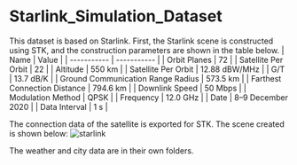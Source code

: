 # Starlink_Simulation_Dataset
This dataset is based on Starlink. First, the Starlink scene is constructed using STK, and the construction parameters are shown in the table below.
| Name      | Value |
| ----------- | ----------- |
| Orbit Planes      | 72       |
| Satellite Per Orbit   | 22       |
| Altitude      | 550 km       |
| Satellite Per Orbit   | 12.88 dBW/MHz       |
| G/T      | 13.7 dB/K      |
| Ground Communication Range Radius   | 573.5 km       |
| Farthest Connection Distance      | 794.6 km     |
| Downlink Speed   | 50 Mbps    |
| Modulation Method      | QPSK    |
| Frequency   | 12.0 GHz   |
| Date   | 8–9 December 2020 |
| Data Interval  | 1 s  |

The connection data of the satellite is exported for STK. The scene created is shown below:
![starlink](https://user-images.githubusercontent.com/55070936/158054695-9f9ba3b9-59f0-46fc-9e4b-661daadb1388.png) 

The weather and city data are in their own folders.

